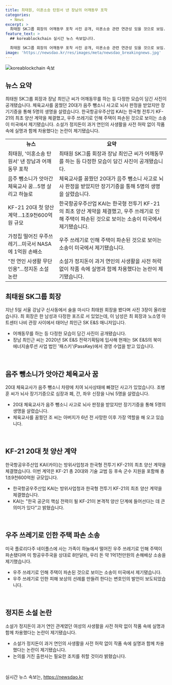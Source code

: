 ```yaml
---
title: 최태원, 이혼소송 탄원서 낸 장남의 어깨동무 포착
categories:
  - News
excerpt: >
  최태원 SK그룹 회장의 어깨동무 포착 사진 공개, 이혼소송 관련 연관성 있을 것으로 보임. 음주 뺑소니로 뇌사된 체육교사의 5명에게 장기 기증, KF-21 양산 계약 체결로 한국항공우주산업 KAI가 양산 단계 진입, 미국에서 우주 쓰레기로 인한 손해배상 소송 제기, 정지돈 소설 논란 - 연인의 사생활 무단 인용 논란 등 뉴스 헤드라인을 요약해 봤습니다.
feature_text: >
  ## koreablockchain 실시간 뉴스 속보입니다.

  최태원 SK그룹 회장의 어깨동무 포착 사진 공개, 이혼소송 관련 연관성 있을 것으로 보임. 음주 뺑소니로 뇌사된 체육교사의 5명에게 장기 기증, KF-21 양산 계약 체결로 한국항공우주산업 KAI가 양산 단계 진입, 미국에서 우주 쓰레기로 인한 손해배상 소송 제기, 정지돈 소설 논란 - 연인의 사생활 무단 인용 논란 등 뉴스 헤드라인을 요약해 봤습니다.
image: 'https://newsdao.kr/res/images/meta/newsdao_breakingnews.jpg'
---
```


<p><img src="https://newsdao.kr/res/images/meta/newsdao_breakingnews.jpg" alt="koreablockchain 속보" /></p>

<h2 data-ke-size="size26">뉴스 요약</h2>

<p data-ke-size="size16">최태원 SK그룹 회장과 장남 최인근 씨가 어깨동무를 하는 등 다정한 모습이 담긴 사진이 공개됐습니다. 체육교사를 꿈꿨던 20대가 음주 뺑소니 사고로 뇌사 판정을 받았지만 장기기증을 통해 5명의 생명을 살렸습니다. 한국항공우주산업 KAI는 한국형 전투기 KF-21의 최초 양산 계약을 체결했고, 우주 쓰레기로 인해 주택이 파손된 것으로 보이는 소송이 미국에서 제기됐습니다. 소설가 정지돈이 과거 연인의 사생활을 사전 허락 없이 작품 속에 실명과 함께 차용했다는 논란이 제기됐습니다.</p>

<table>
    <tbody>
        <tr>
            <td style="text-align: center; height: 17px;"><b>뉴스</b></td>
            <td style="text-align: center; height: 17px;"><b>요약</b></td>
        </tr>
        <tr>
            <td style="text-align: left;">최태원, '이혼소송 탄원서' 낸 장남과 어깨동무 포착</td>
            <td style="text-align: left;">최태원 SK그룹 회장과 장남 최인근 씨가 어깨동무를 하는 등 다정한 모습이 담긴 사진이 공개됐습니다.</td>
        </tr>
        <tr>
            <td style="text-align: left;">음주 뺑소니가 앗아간 체육교사 꿈…5명 살리고 하늘로</td>
            <td style="text-align: left;">체육교사를 꿈꿨던 20대가 음주 뺑소니 사고로 뇌사 판정을 받았지만 장기기증을 통해 5명의 생명을 살렸습니다.</td>
        </tr>
        <tr>
            <td style="text-align: left;">KF-21 20대 첫 양산 계약…1조9천600억원 규모</td>
            <td style="text-align: left;">한국항공우주산업 KAI는 한국형 전투기 KF-21의 최초 양산 계약을 체결했고, 우주 쓰레기로 인해 주택이 파손된 것으로 보이는 소송이 미국에서 제기됐습니다.</td>
        </tr>
        <tr>
            <td style="text-align: left;">가정집 떨어진 우주쓰레기…미국서 NASA에 1억원 손배소</td>
            <td style="text-align: left;">우주 쓰레기로 인해 주택이 파손된 것으로 보이는 소송이 미국에서 제기됐습니다.</td>
        </tr>
        <tr>
            <td style="text-align: left;">"전 연인 사생활 무단 인용"…정지돈 소설 논란</td>
            <td style="text-align: left;">소설가 정지돈이 과거 연인의 사생활을 사전 허락 없이 작품 속에 실명과 함께 차용했다는 논란이 제기됐습니다.</td>
        </tr>
    </tbody>
</table>

<h2 data-ke-size="size26">최태원 SK그룹 회장</h2>

<p data-ke-size="size16">지난 5일 서울 강남구 신사동에서 술을 마시다 최태원 회장을 봤다며 사진 3장이 올라왔습니다. 최 회장은 한 남성과 다정한 포즈로 서 있었는데, 이 남성은 최 회장과 노소영 아트센터 나비 관장 사이에서 태어난 최인근 SK E&S 매니저입니다.</p>

<ul>
    <li>어깨동무를 하는 등 다정한 모습이 담긴 사진이 공개됐습니다.</li>
    <li>장남 최인근 씨는 2020년 SK E&S 전략기획팀에 입사해 현재는 SK E&S의 북미 에너지솔루션 사업 법인 '패스키'(PassKey)에서 경영 수업을 받고 있습니다.</li>
</ul>

<p data-ke-size="size16">&nbsp;</p>

<h2 data-ke-size="size26">음주 뺑소니가 앗아간 체육교사 꿈</h2>

<p data-ke-size="size16">20대 체육교사가 음주 뺑소니 차량에 치여 뇌사상태에 빠졌던 사고가 있었습니다. 조병훈 씨가 뇌사 장기기증으로 심장과 폐, 간, 좌우 신장을 나눠 5명을 살렸습니다.</p>

<ul>
    <li>20대 체육교사가 음주 뺑소니 사고로 뇌사 판정을 받았지만 장기기증을 통해 5명의 생명을 살렸습니다.</li>
    <li>체육교사를 꿈꿨던 조 씨는 아버지가 6년 전 사망한 이후 가장 역할을 해 오고 있습니다.</li>
</ul>

<p data-ke-size="size16">&nbsp;</p>

<h2 data-ke-size="size26">KF-21 20대 첫 양산 계약</h2>

<p data-ke-size="size16">한국항공우주산업 KAI(카이)는 방위사업청과 한국형 전투기 KF-21의 최초 양산 계약을 체결했습니다. 이번 계약은 KF-21 총 20대와 기술 교범 등 후속 군수 지원을 포함해 총 1조9천600억원 규모입니다.</p>

<ul>
    <li>한국항공우주산업 KAI는 방위사업청과 한국형 전투기 KF-21의 최초 양산 계약을 체결했습니다.</li>
    <li>KAI는 "한국 공군의 핵심 전력이 될 KF-21이 본격적 양산 단계에 들어선다는 데 큰 의미가 있다"고 밝혔습니다.</li>
</ul>

<p data-ke-size="size16">&nbsp;</p>

<h2 data-ke-size="size26">우주 쓰레기로 인한 주택 파손 소송</h2>

<p data-ke-size="size16">미국 플로리다주 네이플스에 사는 가족이 하늘에서 떨어진 우주 쓰레기로 인해 주택이 파손됐다며 미 항공우주국을 상대로 8만달러, 우리 돈 약 1억1천만원의 손해배상 소송을 제기했습니다.</p>

<ul>
    <li>우주 쓰레기로 인해 주택이 파손된 것으로 보이는 소송이 미국에서 제기됐습니다.</li>
    <li>우주 쓰레기로 인한 피해 보상의 선례를 만들려 한다는 변호인의 발언이 보도되었습니다.</li>
</ul>

<p data-ke-size="size16">&nbsp;</p>

<h2 data-ke-size="size26">정지돈 소설 논란</h2>

<p data-ke-size="size16">소설가 정지돈이 과거 연인 관계였던 여성의 사생활을 사전 허락 없이 작품 속에 실명과 함께 차용했다는 논란이 제기됐습니다.</p>

<ul>
    <li>소설가 정지돈이 과거 연인의 사생활을 사전 허락 없이 작품 속에 실명과 함께 차용했다는 논란이 제기됐습니다.</li>
    <li>논의를 거친 출판사는 필요한 조치를 취할 것이라 밝혔습니다.</li>
</ul>

<p data-ke-size="size16">&nbsp;</p>
실시간 뉴스 속보는, <a href="https://newsdao.kr" rel="dofollow">https://newsdao.kr</a>


